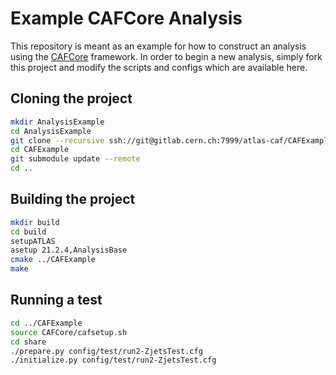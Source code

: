 Example CAFCore Analysis
=========================

This repository is meant as an example for how to construct an analysis using the [CAFCore](https://gitlab.cern.ch/atlas-caf/CAFCore) framework. In order to begin a new analysis, simply fork this project and modify the scripts and configs which are available here.

Cloning the project
--------------------

```bash
mkdir AnalysisExample
cd AnalysisExample
git clone --recursive ssh://git@gitlab.cern.ch:7999/atlas-caf/CAFExample.git
cd CAFExample
git submodule update --remote
cd ..
```

Building the project
---------------------

```bash
mkdir build
cd build
setupATLAS
asetup 21.2.4,AnalysisBase
cmake ../CAFExample
make
```

Running a test
--------------

```bash
cd ../CAFExample
source CAFCore/cafsetup.sh
cd share
./prepare.py config/test/run2-ZjetsTest.cfg
./initialize.py config/test/run2-ZjetsTest.cfg
```